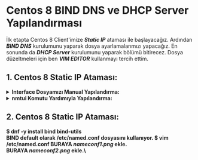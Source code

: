 # Centos 8 BIND DNS ve DHCP Server Yapılandırması


İlk etapta Centos 8 Client'imize ***Static IP*** ataması ile başlayacağız. Ardından ***BIND DNS*** kurulumunu yaparak dosya ayarlamalarımızı yapacağız. En sonunda da ***DHCP Server*** kurulumunu yaparak bölümü bitirecez. Dosya düzeltmeleri için ben ***VIM EDITOR*** kullanmayı tercih ettim.


## 1. Centos 8 Static IP Ataması:

<details>
  
  <b><summary> Interface Dosyamızı Manual Yapılandırma: </summary>
  
  $ ip a komutunu kullanarak <i>Network Interface'lerimizi</i> görüntülüyoruz.\
  BURAYA <i>ipacommend.png</i> ekle.\
  Ben Interface olarak <i>enp0s3</i> kullanıyorum. Şimdi /etc/sysconfig/network-script/ifcfg-enp0s3 komutu ile Interface ayarlarımı düzenlicem.\
  BURAYA <i>interfaceayarlari.png</i> ekle.\
  İlk kurulumda <i>BOOTPROTO</i> default olarak dhcp geliyor. Biz onu none ile değiştiriyoruz. Ayrıca <i>IPADDR, PREFIX, GATEWAY, DNS1</i> değişkenlerimizi manual olarak eklememiz lazım.\
  $ nmcli connection down enp0s3; nmcli connection up enp0s3 --> Bu komut yardımı ile interface yeniden başlat yapıyoruz.\
  $ ip a komutu ile tekrardan istediğimiz IP Adresine ayarladı mı diye kontrol ediyoruz.\
  
</details>

<details>
  
  <b><summary> nmtui Komutu Yardımıyla Yapılandırma: </summary>
  - nmtui --> komutunu çalıştırıyoruz.\
  BURAYA <i>nmtui1.png</i> ekle.\
  Edit a connection giriş yapalım.\
  BURAYA <i>nmtui2.png</i> ekle.\
  Gelen pencerede <i>Edit</i> seçeneğini seçelim.
  BURAYA <i>nmtui3.png</i> ekle.\
  Ardından OK ile burdan çıkış yapalım\
  $ sudo nmcli connection down enp1s0 && sudo nmcli connection up enp1s0 --> Komutu ile modem interface yeniden başlat yapıyoruz.\
  $ ip a komutu ile değişiklikler kaydedilmiş mi diye kontrol ediyoruz.\
  
</details>

## 2. Centos 8 Static IP Ataması:
$ dnf -y install bind bind-utils  
<b>BIND</b> default olarak <b>/etc/named.conf</b> dosyasını kullanıyor.
$ vim /etc/named.conf
BURAYA <i>nameconf1.png</i> ekle.\
BURAYA <i>nameconf2.png</i> ekle.\





